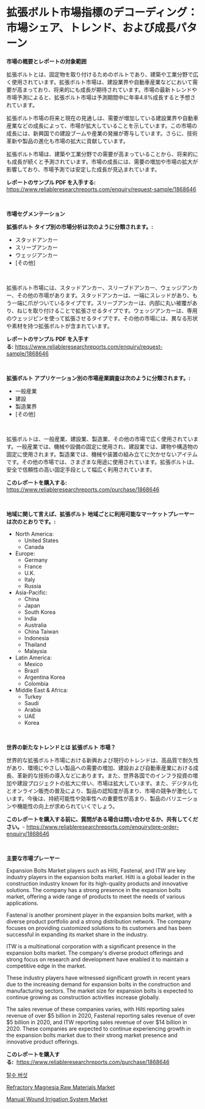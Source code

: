 <p><h1>拡張ボルト市場指標のデコーディング：市場シェア、トレンド、および成長パターン</h1></p><p><strong>市場の概要とレポートの対象範囲</strong></p>
<p><p>拡張ボルトとは、固定物を取り付けるためのボルトであり、建築や工業分野で広く使用されています。拡張ボルト市場は、建設業界や自動車産業などにおいて需要が高まっており、将来的にも成長が期待されています。市場の最新トレンドや市場予測によると、拡張ボルト市場は予測期間中に年率4.8%成長すると予想されています。</p><p>拡張ボルト市場の将来と現在の見通しは、需要が増加している建設業界や自動車産業などの成長によって、市場が拡大していることを示しています。この市場の成長には、新興国での建設ブームや産業の発展が寄与しています。さらに、技術革新や製品の進化も市場の拡大に貢献しています。</p><p>拡張ボルト市場は、建築や工業分野での需要が高まっていることから、将来的にも成長が続くと予測されています。市場の成長には、需要の増加や市場の拡大が影響しており、市場予測では安定した成長が見込まれています。</p></p>
<p><strong>レポートのサンプル PDF を入手する:</strong> <a href="https://www.reliableresearchreports.com/enquiry/request-sample/1868646">https://www.reliableresearchreports.com/enquiry/request-sample/1868646</a></p>
<p>&nbsp;</p>
<p><strong>市場セグメンテーション</strong></p>
<p><strong>拡張ボルト タイプ別の市場分析は次のように分類されます。:</strong></p>
<p><ul><li>スタッドアンカー</li><li>スリーブアンカー</li><li>ウェッジアンカー</li><li>[その他]</li></ul></p>
<p>&nbsp;</p>
<p><p>拡張ボルト市場には、スタッドアンカー、スリーブドアンカー、ウェッジアンカー、その他の市場があります。スタッドアンカーは、一端にスレッドがあり、もう一端に爪がついているタイプです。スリーブアンカーは、内部に丸い被覆があり、ねじを取り付けることで拡張させるタイプです。ウェッジアンカーは、専用のウェッジピンを使って拡張させるタイプです。その他の市場には、異なる形状や素材を持つ拡張ボルトが含まれています。</p></p>
<p><strong>レポートのサンプル PDF を入手する:</strong>&nbsp;<a href="https://www.reliableresearchreports.com/enquiry/request-sample/1868646">https://www.reliableresearchreports.com/enquiry/request-sample/1868646</a></p>
<p>&nbsp;</p>
<p><strong> 拡張ボルト アプリケーション別の市場産業調査は次のように分類されます。:</strong></p>
<p><ul><li>一般産業</li><li>建設</li><li>製造業界</li><li>[その他]</li></ul></p>
<p>&nbsp;</p>
<p><p>拡張ボルトは、一般産業、建設業、製造業、その他の市場で広く使用されています。一般産業では、機械や設備の固定に使用され、建設業では、建物や構造物の固定に使用されます。製造業では、機械や装置の組み立てに欠かせないアイテムです。その他の市場では、さまざまな用途に使用されています。拡張ボルトは、安全で信頼性の高い固定手段として幅広く利用されています。</p></p>
<p><strong>このレポートを購入する:</strong>&nbsp; <a href="https://www.reliableresearchreports.com/purchase/1868646">https://www.reliableresearchreports.com/purchase/1868646</a></p>
<p>&nbsp;</p>
<p><strong>地域に関して言えば、拡張ボルト 地域ごとに利用可能なマーケットプレーヤーは次のとおりです。:</strong></p>
<p><ul>
    <li>
        North America:
        <ul>
            <li>United States</li>
            <li>Canada</li>
        </ul>
    </li>
    <li>
        Europe:
        <ul>
            <li>Germany</li>
            <li>France</li>
            <li>U.K.</li>
            <li>Italy</li>
            <li>Russia</li>
        </ul>
    </li>
    <li>
        Asia-Pacific:
        <ul>
            <li>China</li>
            <li>Japan</li>
            <li>South Korea</li>
            <li>India</li>
            <li>Australia</li>
            <li>China Taiwan</li>
            <li>Indonesia</li>
            <li>Thailand</li>
            <li>Malaysia</li>
        </ul>
    </li>
    <li>
        Latin America:
        <ul>
            <li>Mexico</li>
            <li>Brazil</li>
            <li>Argentina Korea</li>
            <li>Colombia</li>
        </ul>
    </li>
    <li>
        Middle East & Africa:
        <ul>
            <li>Turkey</li>
            <li>Saudi</li>
            <li>Arabia</li>
            <li>UAE</li>
            <li>Korea</li>
        </ul>
    </li>
    </ul></p>
<p>&nbsp;</p>
<p><strong>世界の新たなトレンドとは 拡張ボルト 市場？</strong></p>
<p><p>世界的な拡張ボルト市場における新興および現行のトレンドは、高品質で耐久性があり、環境にやさしい製品への需要の増加、建設および自動車産業における成長、革新的な技術の導入などにあります。また、世界各国でのインフラ投資の増加や建設プロジェクトの拡大に伴い、市場は拡大しています。また、デジタル化とオンライン販売の普及により、製品の認知度が高まり、市場の競争が激化しています。今後は、持続可能性や効率性への重要性が高まり、製品のバリエーションや機能性の向上が求められていくでしょう。</p></p>
<p><strong>このレポートを購入する前に、質問がある場合は問い合わせるか、共有してください。</strong>- <a href="https://www.reliableresearchreports.com/enquiry/pre-order-enquiry/1868646">https://www.reliableresearchreports.com/enquiry/pre-order-enquiry/1868646</a></p>
<p>&nbsp;</p>
<p><strong>主要な市場プレーヤー</strong></p>
<p><p>Expansion Bolts Market players such as Hilti, Fastenal, and ITW are key industry players in the expansion bolts market. Hilti is a global leader in the construction industry known for its high-quality products and innovative solutions. The company has a strong presence in the expansion bolts market, offering a wide range of products to meet the needs of various applications.</p><p>Fastenal is another prominent player in the expansion bolts market, with a diverse product portfolio and a strong distribution network. The company focuses on providing customized solutions to its customers and has been successful in expanding its market share in the industry.</p><p>ITW is a multinational corporation with a significant presence in the expansion bolts market. The company's diverse product offerings and strong focus on research and development have enabled it to maintain a competitive edge in the market.</p><p>These industry players have witnessed significant growth in recent years due to the increasing demand for expansion bolts in the construction and manufacturing sectors. The market size for expansion bolts is expected to continue growing as construction activities increase globally.</p><p>The sales revenue of these companies varies, with Hilti reporting sales revenue of over $5 billion in 2020, Fastenal reporting sales revenue of over $5 billion in 2020, and ITW reporting sales revenue of over $14 billion in 2020. These companies are expected to continue experiencing growth in the expansion bolts market due to their strong market presence and innovative product offerings.</p></p>
<p><strong>このレポートを購入する:</strong>&nbsp;&nbsp;<a href="https://www.reliableresearchreports.com/purchase/1868646">https://www.reliableresearchreports.com/purchase/1868646</a></p>
<p><p><a href="https://medium.com/@dewayneber2023/%ED%83%88%EC%88%98-%EB%B2%84%EC%84%AF-%EC%8B%9C%EC%9E%A5-%EA%B7%9C%EB%AA%A8%EB%8A%94-%EA%B8%80%EB%A1%9C%EB%B2%8C-%EC%82%B0%EC%97%85%EC%97%90%EC%84%9C-%EC%B5%9C%EA%B3%A0%EC%9D%98-%EB%A7%88%EC%BC%80%ED%8C%85-%EC%B1%84%EB%84%90%EC%9D%84-%EB%93%9C%EB%9F%AC%EB%83%85%EB%8B%88%EB%8B%A4-0bee32183dc0">탈수 버섯</a></p><p><a href="https://github.com/Sarissaschmalingtr6fz2739/Market-Research-Report-List-1/blob/main/refractory-magnesia-raw-materials-market.md">Refractory Magnesia Raw Materials Market</a></p><p><a href="https://five-trouble-98a.notion.site/Manual-Wound-Irrigation-System-Market-Size-Focuses-on-Market-Dynamics-In-Depth-Analysis-and-Future--304ebd15c4a345e7986d057a3008cc54">Manual Wound Irrigation System Market</a></p></p>